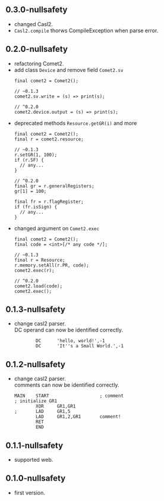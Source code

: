 ## 0.3.0-nullsafety
- changed Casl2.
- `Casl2.compile` thorws CompileException
  when parse error.
## 0.2.0-nullsafety
- refactoring Comet2.
- add class `Device` and remove field `Comet2.sv`
  ```
  final comet2 = Comet2();

  // ~0.1.3
  comet2.sv.write = (s) => print(s);

  // ^0.2.0
  comet2.device.output = (s) => print(s);
  ```
- deprecated methods `Resource.getGR(i)` and more
  ```
  final comet2 = Comet2();
  final r = comet2.resource;

  // ~0.1.3
  r.setGR(1, 100);
  if (r.SF) {
    // any...
  }

  // ^0.2.0
  final gr = r.generalRegisters;
  gr[1] = 100;

  final fr = r.flagRegister;
  if (fr.isSign) {
    // any...
  }
  ```
- changed argument on `Comet2.exec`
  ```
  final comet2 = Comet2();
  final code = <int>[/* any code */];

  // ~0.1.3
  final r = Resource;
  r.memory.setAll(r.PR, code);
  comet2.exec(r);

  // ^0.2.0
  comet2.load(code);
  comet2.exec();
  ```

## 0.1.3-nullsafety
- change casl2 parser.  
  DC operand can now be identified correctly.
  ```
          DC      'hello, world!',-1
          DC      'It''s a Small World.',-1
  ```

## 0.1.2-nullsafety
- change casl2 parser.  
  comments can now be identified correctly.
  ```
  MAIN    START                   ; comment
  ; initialize GR1
          XOR     GR1,GR1
  ;       LAD     GR1,5
          LAD     GR1,2,GR1       comment!
          RET
          END
  ```

## 0.1.1-nullsafety
- supported web.

## 0.1.0-nullsafety

- first version.
